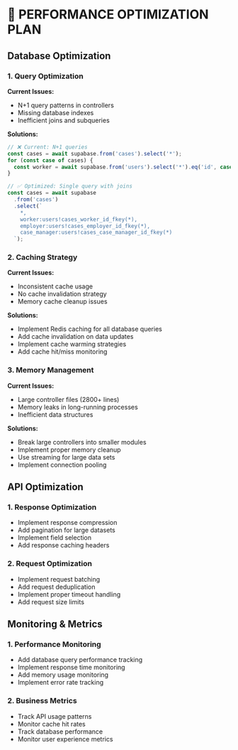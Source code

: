 # 🚀 PERFORMANCE OPTIMIZATION PLAN

## Database Optimization

### 1. Query Optimization
**Current Issues:**
- N+1 query patterns in controllers
- Missing database indexes
- Inefficient joins and subqueries

**Solutions:**
```javascript
// ❌ Current: N+1 queries
const cases = await supabase.from('cases').select('*');
for (const case of cases) {
  const worker = await supabase.from('users').select('*').eq('id', case.worker_id);
}

// ✅ Optimized: Single query with joins
const cases = await supabase
  .from('cases')
  .select(`
    *,
    worker:users!cases_worker_id_fkey(*),
    employer:users!cases_employer_id_fkey(*),
    case_manager:users!cases_case_manager_id_fkey(*)
  `);
```

### 2. Caching Strategy
**Current Issues:**
- Inconsistent cache usage
- No cache invalidation strategy
- Memory cache cleanup issues

**Solutions:**
- Implement Redis caching for all database queries
- Add cache invalidation on data updates
- Implement cache warming strategies
- Add cache hit/miss monitoring

### 3. Memory Management
**Current Issues:**
- Large controller files (2800+ lines)
- Memory leaks in long-running processes
- Inefficient data structures

**Solutions:**
- Break large controllers into smaller modules
- Implement proper memory cleanup
- Use streaming for large data sets
- Implement connection pooling

## API Optimization

### 1. Response Optimization
- Implement response compression
- Add pagination for large datasets
- Implement field selection
- Add response caching headers

### 2. Request Optimization
- Implement request batching
- Add request deduplication
- Implement proper timeout handling
- Add request size limits

## Monitoring & Metrics

### 1. Performance Monitoring
- Add database query performance tracking
- Implement response time monitoring
- Add memory usage monitoring
- Implement error rate tracking

### 2. Business Metrics
- Track API usage patterns
- Monitor cache hit rates
- Track database performance
- Monitor user experience metrics
